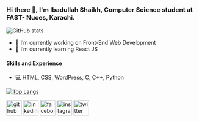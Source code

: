 ### Hi there 👋, I'm Ibadullah Shaikh, Computer Science student at FAST- Nuces, Karachi.

![GitHub stats](https://github-readme-stats.vercel.app/api?username=ibadullah-shaikh&show_icons=true)  

- 🔭 I’m currently working on Front-End Web Development 
- 🌱 I’m currently learning React JS 

#### Skills and Experience
- 💻 HTML, CSS, WordPress, C, C++, Python

[![Top Langs](https://github-readme-stats.vercel.app/api/top-langs/?username=ibadullah-shaikh)](https://github.com/anuraghazra/github-readme-stats)

[<img src='https://cdn.jsdelivr.net/npm/simple-icons@3.0.1/icons/github.svg' alt='github' height='40'>](https://github.com/ibadullah-shaikh)  [<img src='https://cdn.jsdelivr.net/npm/simple-icons@3.0.1/icons/linkedin.svg' alt='linkedin' height='40'>](https://www.linkedin.com/in/ibadullah-shaikh-0599bb1a9/)  [<img src='https://cdn.jsdelivr.net/npm/simple-icons@3.0.1/icons/facebook.svg' alt='facebook' height='40'>](https://www.facebook.com/ibiishaikh)  [<img src='https://cdn.jsdelivr.net/npm/simple-icons@3.0.1/icons/instagram.svg' alt='instagram' height='40'>](https://www.instagram.com/i.ibadshaikh/)  [<img src='https://cdn.jsdelivr.net/npm/simple-icons@3.0.1/icons/twitter.svg' alt='twitter' height='40'>](https://twitter.com/ibadshaikh20)  
